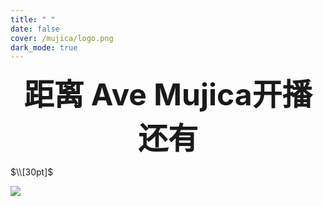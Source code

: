```yaml
---
title: " "
date: false
cover: /mujica/logo.png
dark_mode: true
---
```


<center><font size=10pt><b>距离 Ave Mujica开播还有</b></font></center>

$\\[30pt]$

<center><font size=10pt id="date"></font></center>

![](/mujica/mujica.jpg)

<script>
    var a = setInterval(timer, 1000);
    var date = document.getElementById("date");
    function timer() {
        var nowTime = new Date();
        var inputTime = new Date('2025-1-2 21:30:00');
        var times = (inputTime - nowTime) / 1000;
        var d = parseInt(times / 60 / 60 / 24);
        d = d < 10 ? '0' + d : d;
        var h = parseInt(times / 60 / 60 % 24);
        h = h < 10 ? '0' + h : h;
        var m = parseInt(times / 60 % 60);
        m = m < 10 ? '0' + m : m;
        var s = parseInt(times % 60);
        s = s < 10 ? '0' + s : s;
        date.innerHTML = d + ' 天 ' + h + ' 时 ' + m + ' 分 ' + s + ' 秒 ';
    }
</script>
